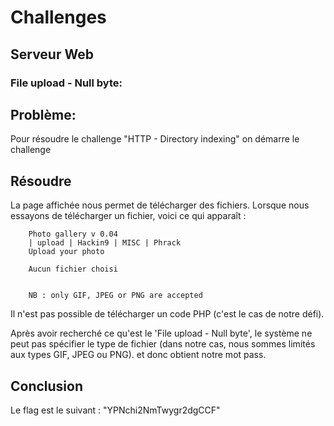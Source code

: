 # Challenges

## Serveur Web

### File upload - Null byte:

## Problème:
Pour résoudre le challenge "HTTP - Directory indexing" on démarre le challenge 

## Résoudre

La page affichée nous permet de télécharger des fichiers. Lorsque nous essayons de télécharger un fichier, voici ce qui apparaît :

``` 
    Photo gallery v 0.04
    | upload | Hackin9 | MISC | Phrack
    Upload your photo

    Aucun fichier choisi


    NB : only GIF, JPEG or PNG are accepted

``` 
Il n'est pas possible de télécharger un code PHP (c'est le cas de notre défi).

Après avoir recherché ce qu'est le 'File upload - Null byte', le système ne peut pas spécifier le type de fichier (dans notre cas, nous sommes limités aux types GIF, JPEG ou PNG).
et donc obtient notre mot pass.
## Conclusion
Le flag est le suivant : "YPNchi2NmTwygr2dgCCF"